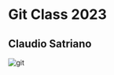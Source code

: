 # Git Class 2023
## Claudio Satriano

![git](https://fr.wikipedia.org/wiki/Git#/media/Fichier:Git-logo.svg)
